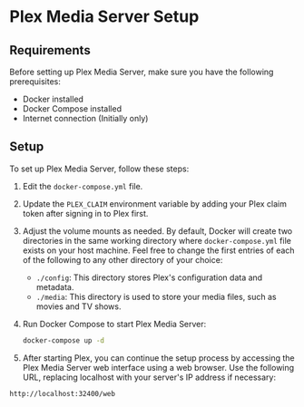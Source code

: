 # Plex Media Server Setup

## Requirements

Before setting up Plex Media Server, make sure you have the following prerequisites:

- Docker installed
- Docker Compose installed
- Internet connection (Initially only)

## Setup

To set up Plex Media Server, follow these steps:

1. Edit the `docker-compose.yml` file.
2. Update the `PLEX_CLAIM` environment variable by adding your Plex claim token after signing in to Plex first.
3. Adjust the volume mounts as needed. By default, Docker will create two directories in the same working directory where `docker-compose.yml` file exists on your host machine. Feel free to change the first entries of each of the following to any other directory of your choice:

    - `./config`: This directory stores Plex's configuration data and metadata.
    - `./media`: This directory is used to store your media files, such as movies and TV shows.

4. Run Docker Compose to start Plex Media Server:

   ```bash
   docker-compose up -d
   ```

5. After starting Plex, you can continue the setup process by accessing the Plex Media Server web interface using a web browser. Use the following URL, replacing localhost with your server's IP address if necessary:

`http://localhost:32400/web`
